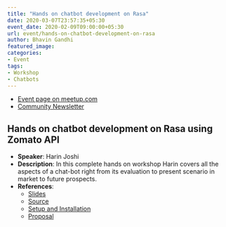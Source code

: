 ```yaml
---
title: "Hands on chatbot development on Rasa"
date: 2020-03-07T23:57:35+05:30
event_date: 2020-02-09T09:00:00+05:30
url: event/hands-on-chatbot-development-on-rasa
author: Bhavin Gandhi
featured_image:
categories:
- Event
tags:
- Workshop
- Chatbots
---
```


  * [Event page on meetup.com](https://www.meetup.com/PythonPune/events/268342726/)
  * [Community Newsletter](./community_news.md)

## Hands on chatbot development on Rasa using Zomato API
  * **Speaker**: Harin Joshi
  * **Description**: In this complete hands on workshop Harin covers
    all the aspects of a chat-bot right from its evaluation to present
    scenario in market to future prospects.
  * **References**:
    * [Slides]()
    * [Source](https://github.com/colearninglounge/co-learning-lounge/tree/master/Technology/Artificial%20Intelligence/Natural%20Language%20Processing/Concepts/Chatbot/RASA/restaurant_bot)
    * [Setup and Installation](https://github.com/colearninglounge/co-learning-lounge/blob/master/Technology/Artificial%20Intelligence/Natural%20Language%20Processing/Concepts/Chatbot/RASA/restaurant_bot/installation-instructions.md)
    * [Proposal](https://github.com/pythonpune/meetup-talks/issues/73)
